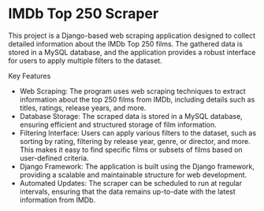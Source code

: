 # IMDb Top 250 Scraper #

This project is a Django-based web scraping application designed to collect detailed information about the IMDb Top 250 films. The gathered data is stored in a MySQL database, and the application provides a robust interface for users to apply multiple filters to the dataset.

Key Features

- Web Scraping: The program uses web scraping techniques to extract information about the top 250 films from IMDb, including details such as titles, ratings, release years, and more.
- Database Storage: The scraped data is stored in a MySQL database, ensuring efficient and structured storage of film information.
- Filtering Interface: Users can apply various filters to the dataset, such as sorting by rating, filtering by release year, genre, or director, and more. This makes it easy to find specific films or subsets of films based on user-defined criteria.
- Django Framework: The application is built using the Django framework, providing a scalable and maintainable structure for web development.
- Automated Updates: The scraper can be scheduled to run at regular intervals, ensuring that the data remains up-to-date with the latest information from IMDb.
